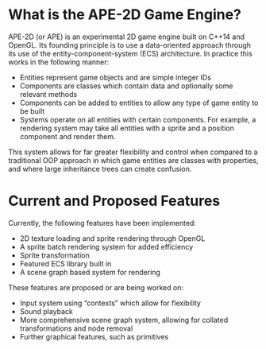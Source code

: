 # What is the APE-2D Game Engine?
APE-2D (or APE) is an experimental 2D game engine built on C++14 and OpenGL. Its founding principle is to use a data-oriented approach through its use of 
the entity-component-system (ECS) architecture. In practice this works in the following manner:

- Entities represent game objects and are simple integer IDs
- Components are classes which contain data and optionally some relevant methods
- Components can be added to entities to allow any type of game entity to be built
- Systems operate on all entities with certain components. For example, a rendering system may take all entities with a sprite and a position component and render them.

This system allows for far greater flexibility and control when compared to a traditional OOP approach in which game entities are classes with properties, and
where large inheritance trees can create confusion.

# Current and Proposed Features
Currently, the following features have been implemented:

- 2D texture loading and sprite rendering through OpenGL
- A sprite batch rendering system for added efficiency
- Sprite transformation
- Featured ECS library built in
- A scene graph based system for rendering

These features are proposed or are being worked on:

- Input system using “contexts” which allow for flexibility
- Sound playback
- More comprehensive scene graph system, allowing for collated transformations and node removal
- Further graphical features, such as primitives
